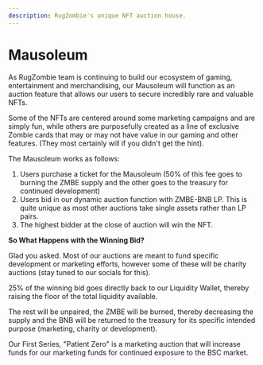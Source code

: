 ```yaml
---
description: RugZombie's unique NFT auction house.
---
```


# Mausoleum

As RugZombie team is continuing to build our ecosystem of gaming, entertainment and merchandising, our Mausoleum will function as an auction feature that allows our users to secure incredibly rare and valuable NFTs. 

Some of the NFTs are centered around some marketing campaigns and are simply fun, while others are purposefully created as a line of exclusive Zombie cards that may or may not have value in our gaming and other features. \(They most certainly will if you didn't get the hint\). 

The Mausoleum works as follows: 

1. Users purchase a ticket for the Mausoleum \(50% of this fee goes to burning the ZMBE supply and the other goes to the treasury for continued development\) 
2. Users bid in our dynamic auction function with ZMBE-BNB LP. This is quite unique as most other auctions take single assets rather than LP pairs. 
3. The highest bidder at the close of auction will win the NFT. 

**So What Happens with the Winning Bid?** 

Glad you asked. Most of our auctions are meant to fund specific development or marketing efforts, however some of these will be charity auctions \(stay tuned to our socials for this\).

25% of the winning bid goes directly back to our Liquidity Wallet, thereby raising the floor of the total liquidity available. 

The rest will be unpaired, the ZMBE will be burned, thereby decreasing the supply and the BNB will be returned to the treasury for its specific intended purpose \(marketing, charity or development\).

Our First Series, "Patient Zero" is a marketing auction that will increase funds for our marketing funds for continued exposure to the BSC market.



